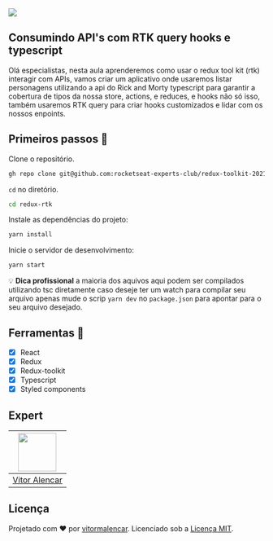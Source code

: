<img src="https://storage.googleapis.com/golden-wind/experts-club/capa-github.svg" />

## Consumindo API's com RTK query hooks e typescript
Olá especialistas, nesta aula aprenderemos como usar o redux tool kit (rtk)
interagir com APIs, vamos criar um aplicativo onde usaremos
listar personagens utilizando a api do Rick and Morty typescript para garantir a cobertura de tipos
da nossa store, actions, e reduces, e hooks
não só isso, também usaremos RTK query para criar hooks customizados e lidar com os nossos enpoints.


## Primeiros passos 🏁

Clone o repositório.

```sh
gh repo clone git@github.com:rocketseat-experts-club/redux-toolkit-2021-09-11.git redux-rtk
```

`cd` no diretório.

```sh
cd redux-rtk
```

Instale as dependências do projeto:

```sh
yarn install
```

Inicie o servidor de desenvolvimento:

```sh
yarn start
```
💡 **Dica profissional** a maioria dos aquivos aqui podem ser compilados utilizando tsc diretamente
caso deseje ter um watch para compilar seu arquivo apenas mude o scrip `yarn dev` no `package.json`
para apontar para o seu arquivo desejado.

## Ferramentas 🧰
- [x] React
- [x] Redux
- [x] Redux-toolkit
- [x] Typescript
- [x] Styled components

## Expert

| [<img src="https://avatars.githubusercontent.com/u/7741167?s=460&u=41e738d1178fcf31656665fe34c1c490d9c271cb&v=4" width="75px;"/>](https://github.com/vitormalencar) |
| :-----------------------------------------------------------------------------------------------------------------------------------------------------------------: |
|                                                          [Vitor Alencar](https://github.com/vitormalencar)                                                          |

## Licença

Projetado com ♥ por [vitormalencar](https://vitormalencar.com). Licenciado sob a [Licença MIT](licença).
